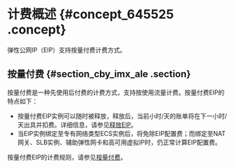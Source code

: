 # 计费概述 {#concept_645525 .concept}

弹性公网IP（EIP）支持按量付费计费方式。

## 按量付费 {#section_cby_imx_ale .section}

按量付费是一种先使用后付费的计费方式，支持按使用流量计费。按量付费EIP的特点如下：

-   按量付费EIP实例可以随时被释放，释放后，当前小时/天的账单将在下一小时/天出具并扣费。详细信息，请参见[释放EIP](../../../../intl.zh-CN/用户指南/管理后付费EIP/释放EIP.md#)。
-   当EIP实例绑定至专有网络类型ECS实例后，将免除EIP配置费；而绑定至NAT网关、SLB实例、辅助弹性网卡和高可用虚拟IP时，仍正常计算EIP配置费。

按量付费EIP的计费规则，请参见[按量付费](intl.zh-CN/产品定价/按量付费.md#)。

